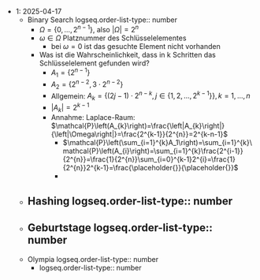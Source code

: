 - 1: 2025-04-17
	- Binary Search
	  logseq.order-list-type:: number
		- $\Omega=\left\lbrace0,...,2^{n-1}\right\rbrace$, also $\left|\Omega\right|=2^{n}$
		- $\omega\in\Omega$ Platznummer des Schlüsselelementes
			- bei $\omega=0$ ist das gesuchte Element nicht vorhanden
		- Was ist die Wahrscheinlichkeit, dass in k Schritten das Schlüsselelement gefunden wird?
			- $A_1=\left\lbrace2^{n-1}\right\rbrace$
			- $A_2=\left\lbrace2^{n-2},3\cdot2^{n-2}\right\rbrace$
			- Allgemein: $A_{k}=\left\lbrace\left(2j-1\right)\cdot2^{n-k},j\in\left\lbrace1,2,...,2^{k-1}\right\rbrace\right\rbrace,k=1,...,n$
			- $\left|A_{k}\right|=2^{k-1}$
			- Annahme: Laplace-Raum: $\mathcal{P}\left(A_{k}\right)=\frac{\left|A_{k}\right|}{\left|\Omega\right|}=\frac{2^{k-1}}{2^{n}}=2^{k-n-1}$
				- $\mathcal{P}\left(\sum_{i=1}^{k}A_1\right)=\sum_{i=1}^{k}\mathcal{P}\left(A_{i}\right)=\sum_{i=1}^{k}\frac{2^{i-1}}{2^{n}}=\frac{1}{2^{n}}\sum_{i=0}^{k-1}2^{i}=\frac{1}{2^{n}}2^{k-1}=\frac{\placeholder{}}{\placeholder{}}$
				-
	- Hashing
	  logseq.order-list-type:: number
		-
	- Geburtstage
	  logseq.order-list-type:: number
		-
	- Olympia
	  logseq.order-list-type:: number
		- logseq.order-list-type:: number